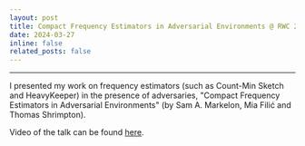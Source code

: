 ```yaml
---
layout: post
title: Compact Frequency Estimators in Adversarial Environments @ RWC 2024, Toronto, CA
date: 2024-03-27
inline: false
related_posts: false
---
```


***

I presented my work on frequency estimators (such as Count-Min Sketch and HeavyKeeper) in the presence of adversaries, "Compact Frequency Estimators in Adversarial Environments" (by Sam A. Markelon, Mia Filić and Thomas Shrimpton).

Video of the talk can be found [here](https://www.youtube.com/watch?v=EZzSEvqMmKA). 

